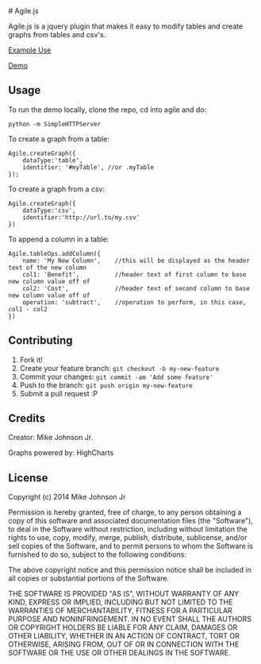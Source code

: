 <snippet>
  <content>
# Agile.js
 
Agile.js is a jquery plugin that makes it easy to modify tables and create graphs from tables and csv's.

[Example Use](http://africanawiki.org/_blackbox/coontown/)

[Demo](http://mikejohnsonjr.com/projects/agile)
 
## Usage

To run the demo locally, clone the repo, cd into agile and do:
  
    python -m SimpleHTTPServer
 
To create a graph from a table: 

    Agile.createGraph({
        dataType:'table',
        identifier: '#myTable', //or .myTable 
    });

To create a graph from a csv:

    Agile.createGraph({
        dataType:'csv',
        identifier:'http://url.to/my.csv'
    })

To append a column in a table:

    Agile.tableOps.addColumn({
        name: 'My New Column',    //this will be displayed as the header text of the new column 
        col1: 'Benefit',          //header text of first column to base new column value off of
        col2: 'Cost',             //header text of second column to base new column value off of
        operation: 'subtract',    //operation to perform, in this case, col1 - col2
    })

## Contributing
 
1. Fork it!
2. Create your feature branch: `git checkout -b my-new-feature`
3. Commit your changes: `git commit -am 'Add some feature'`
4. Push to the branch: `git push origin my-new-feature`
5. Submit a pull request :P

## Credits
 
Creator: Mike Johnson Jr.

Graphs powered by: HighCharts
 
## License
 
Copyright (c) 2014 Mike Johnson Jr

Permission is hereby granted, free of charge, to any person obtaining a copy of this software and associated documentation files (the "Software"), to deal in the Software without restriction, including without limitation the rights to use, copy, modify, merge, publish, distribute, sublicense, and/or sell copies of the Software, and to permit persons to whom the Software is furnished to do so, subject to the following conditions:

The above copyright notice and this permission notice shall be included in all copies or substantial portions of the Software.

THE SOFTWARE IS PROVIDED "AS IS", WITHOUT WARRANTY OF ANY KIND, EXPRESS OR IMPLIED, INCLUDING BUT NOT LIMITED TO THE WARRANTIES OF MERCHANTABILITY, FITNESS FOR A PARTICULAR PURPOSE AND NONINFRINGEMENT. IN NO EVENT SHALL THE AUTHORS OR COPYRIGHT HOLDERS BE LIABLE FOR ANY CLAIM, DAMAGES OR OTHER LIABILITY, WHETHER IN AN ACTION OF CONTRACT, TORT OR OTHERWISE, ARISING FROM, OUT OF OR IN CONNECTION WITH THE SOFTWARE OR THE USE OR OTHER DEALINGS IN THE SOFTWARE.

</content>
</snippet>
